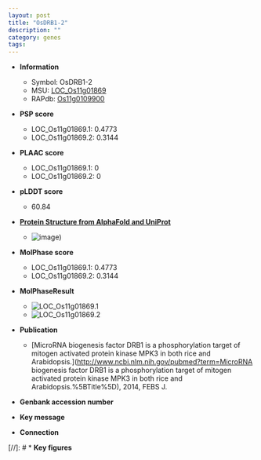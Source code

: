 ```yaml
---
layout: post
title: "OsDRB1-2"
description: ""
category: genes
tags: 
---
```


* **Information**  
    + Symbol: OsDRB1-2  
    + MSU: [LOC_Os11g01869](http://rice.plantbiology.msu.edu/cgi-bin/ORF_infopage.cgi?orf=LOC_Os11g01869)  
    + RAPdb: [Os11g0109900](http://rapdb.dna.affrc.go.jp/viewer/gbrowse_details/irgsp1?name=Os11g0109900)  

* **PSP score**  
    + LOC_Os11g01869.1: 0.4773 
    + LOC_Os11g01869.2: 0.3144 

* **PLAAC score**  
    + LOC_Os11g01869.1: 0 
    + LOC_Os11g01869.2: 0 

* **pLDDT score**
    + 60.84

* **[Protein Structure from AlphaFold and UniProt](https://www.uniprot.org/uniprotkb/Q0IV63/entry#structure)**
    + ![image](https://ricepsp.github.io/images/Q0/AF-Q0IV63-F1.png))

* **MolPhase score**
    + LOC_Os11g01869.1: 0.4773
    + LOC_Os11g01869.2: 0.3144

* **MolPhaseResult**
    + ![LOC_Os11g01869.1](https://ricepsp.github.io/pictures/LOC_Os11g/LOC_Os11g01869.1.png)
    + ![LOC_Os11g01869.2](https://ricepsp.github.io/pictures/LOC_Os11g/LOC_Os11g01869.2.png)

* **Publication**  
    + [MicroRNA biogenesis factor DRB1 is a phosphorylation target of mitogen activated protein kinase MPK3 in both rice and Arabidopsis.](http://www.ncbi.nlm.nih.gov/pubmed?term=MicroRNA biogenesis factor DRB1 is a phosphorylation target of mitogen activated protein kinase MPK3 in both rice and Arabidopsis.%5BTitle%5D), 2014, FEBS J.

* **Genbank accession number**  

* **Key message**  

* **Connection**  

[//]: # * **Key figures**  


